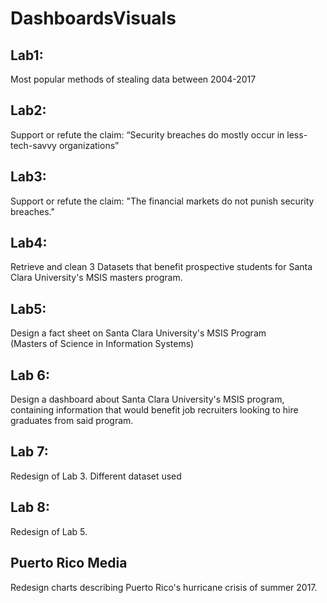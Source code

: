 # DashboardsVisuals

## Lab1:
Most popular methods of stealing data between 2004-2017

## Lab2:
Support or refute the claim:
“Security   breaches   do   mostly   occur   in   less-tech-savvy   organizations”

## Lab3:
Support or refute the claim:
"The financial markets do not punish security breaches."

## Lab4:
Retrieve and clean 3 Datasets that benefit prospective students
for Santa Clara University's MSIS masters program.

## Lab5:
Design a fact sheet on Santa Clara University's MSIS Program  
(Masters of Science in Information Systems)

## Lab 6:
Design a dashboard about Santa Clara University's MSIS program,
containing information that would benefit job recruiters looking to hire graduates from said program.

## Lab 7:
Redesign of Lab 3.  Different dataset used

## Lab 8:
Redesign of Lab 5.

## Puerto Rico Media
Redesign charts describing Puerto Rico's hurricane crisis of summer 2017.
